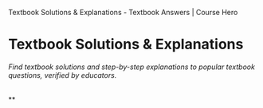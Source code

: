 Textbook Solutions & Explanations - Textbook Answers | Course Hero

# Textbook Solutions & Explanations

###### Find textbook solutions and step-by-step explanations to popular textbook questions, verified by educators.

**
